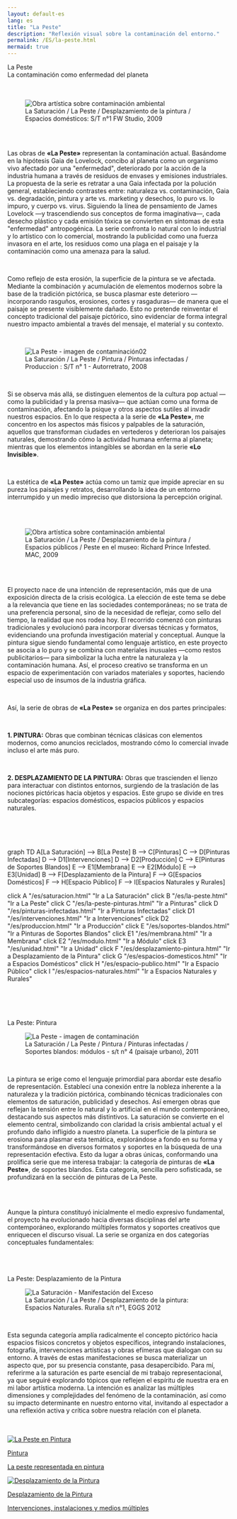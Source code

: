```yaml
---
layout: default-es  
lang: es  
title: "La Peste"  
description: "Reflexión visual sobre la contaminación del entorno."  
permalink: /ES/la-peste.html  
mermaid: true  
---
```


<div class="titulo">La Peste</div>

<div class="subtitulo">La contaminación como enfermedad del planeta</div>
<br><br>
<figure class="imagen-con-caption">
  <img src="/assets/img/la-peste-ruido-fweason-024.jpg" alt="Obra artística sobre contaminación ambiental" loading="lazy">
  <figcaption>La Saturación / La Peste / Desplazamiento de la pintura / Espacios domésticos: S/T n°1 FW Studio, 2009</figcaption>
</figure>
<br>
<div class="parrafo" style="margin-top: 6%;"> 
  <p>
    Las obras de <strong>«La Peste»</strong> representan la contaminación actual. Basándome en la hipótesis Gaia de Lovelock, concibo al planeta como un organismo vivo afectado por una "enfermedad", deteriorado por la acción de la industria humana a través de residuos de envases y emisiones industriales. La propuesta de la serie es retratar a una Gaia infectada por la polución general, estableciendo contrastes entre: naturaleza vs. contaminación, Gaia vs. degradación, pintura y arte vs. marketing y desechos, lo puro vs. lo impuro, y cuerpo vs. virus. Siguiendo la línea de pensamiento de James Lovelock —y trascendiendo sus conceptos de forma imaginativa—, cada desecho plástico y cada emisión tóxica se convierten en síntomas de esta "enfermedad" antropogénica. La serie confronta lo natural con lo industrial y lo artístico con lo comercial, mostrando la publicidad como una fuerza invasora en el arte, los residuos como una plaga en el paisaje y la contaminación como una amenaza para la salud.
  </p>
  <br>
  <p>
    Como reflejo de esta erosión, la superficie de la pintura se ve afectada. Mediante la combinación y acumulación de elementos modernos sobre la base de la tradición pictórica, se busca plasmar este deterioro —incorporando rasguños, erosiones, cortes y rasgaduras— de manera que el paisaje se presente visiblemente dañado. Esto no pretende reinventar el concepto tradicional del paisaje pictórico, sino evidenciar de forma integral nuestro impacto ambiental a través del mensaje, el material y su contexto.
  </p></div>
  <br>
  <figure class="imagen-con-caption">
    <img src="/assets/img/la-peste---intro02.jpg" alt="La Peste - imagen de contaminación02" loading="lazy">
    <figcaption>La Saturación / La Peste / Pintura / Pinturas infectadas / Produccion : S/T n° 1 - Autorretrato, 2008</figcaption>
  </figure>
  <br>
  <div class="parrafo"> 
  <p>
    Si se observa más allá, se distinguen elementos de la cultura pop actual —como la publicidad y la prensa masiva— que actúan como una forma de contaminación, afectando la psique y otros aspectos sutiles al invadir nuestros espacios. En lo que respecta a la serie de <strong>«La Peste»</strong>, me concentro en los aspectos más físicos y palpables de la saturación, aquellos que transforman ciudades en vertederos y deterioran los paisajes naturales, demostrando cómo la actividad humana enferma al planeta; mientras que los elementos intangibles se abordan en la serie <strong>«Lo Invisible»</strong>.
  </p>
  <br>
  <p>
    La estética de <strong>«La Peste»</strong> actúa como un tamiz que impide apreciar en su pureza los paisajes y retratos, desarrollando la idea de un entorno interrumpido y un medio impreciso que distorsiona la percepción original.
  </p>
</div>
<br><br>
<figure class="imagen-con-caption">
  <img src="/assets/img/la-peste---intro01.jpg" alt="Obra artística sobre contaminación ambiental" loading="lazy">
  <figcaption>La Saturación / La Peste / Desplazamiento de la pintura / Espacios públicos / Peste en el museo: Richard Prince Infested. MAC, 2009</figcaption>
</figure>
<br><br>
<div class="parrafo">
  <p>
    El proyecto nace de una intención de representación, más que de una exposición directa de la crisis ecológica. La elección de este tema se debe a la relevancia que tiene en las sociedades contemporáneas; no se trata de una preferencia personal, sino de la necesidad de reflejar, como sello del tiempo, la realidad que nos rodea hoy. El recorrido comenzó con pinturas tradicionales y evolucionó para incorporar diversas técnicas y formatos, evidenciando una profunda investigación material y conceptual. Aunque la pintura sigue siendo fundamental como lenguaje artístico, en este proyecto se asocia a lo puro y se combina con materiales inusuales —como restos publicitarios— para simbolizar la lucha entre la naturaleza y la contaminación humana. Así, el proceso creativo se transforma en un espacio de experimentación con variados materiales y soportes, haciendo especial uso de insumos de la industria gráfica.
  </p>
</div>
<br>
<div class="parrafo">
  <p>
    Así, la serie de obras de <strong>«La Peste»</strong> se organiza en dos partes principales:
  </p>
  <br>
  <p>
    <strong>1. PINTURA:</strong> Obras que combinan técnicas clásicas con elementos modernos, como anuncios reciclados, mostrando cómo lo comercial invade incluso el arte más puro.
  </p>
  <br>
  <p>
    <strong>2. DESPLAZAMIENTO DE LA PINTURA:</strong> Obras que trascienden el lienzo para interactuar con distintos entornos, surgiendo de la traslación de las nociones pictóricas hacia objetos y espacios. Este grupo se divide en tres subcategorías: espacios domésticos, espacios públicos y espacios naturales.
  </p>
</div>
<br>
<br><br>
<br>
<div class="mermaid">
graph TD
  A[La Saturación] --> B[La Peste]
  B --> C[Pinturas]
  C --> D[Pinturas Infectadas]
  D --> D1[Intervenciones]
  D --> D2[Producción]
  C --> E[Pinturas de Soportes Blandos]
  E --> E1[Membrana]
  E --> E2[Módulo]
  E --> E3[Unidad]
  B --> F[Desplazamiento de la Pintura]
  F --> G[Espacios Domésticos]
  F --> H[Espacio Público]
  F --> I[Espacios Naturales y Rurales]

  click A "/es/saturacion.html" "Ir a La Saturación"
  click B "/es/la-peste.html" "Ir a La Peste"
  click C "/es/la-peste-pinturas.html" "Ir a Pinturas"
  click D "/es/pinturas-infectadas.html" "Ir a Pinturas Infectadas"
  click D1 "/es/intervenciones.html" "Ir a Intervenciones"
  click D2 "/es/produccion.html" "Ir a Producción"
  click E "/es/soportes-blandos.html" "Ir a Pinturas de Soportes Blandos"
  click E1 "/es/membrana.html" "Ir a Membrana"
  click E2 "/es/modulo.html" "Ir a Módulo"
  click E3 "/es/unidad.html" "Ir a Unidad"
  click F "/es/desplazamiento-pintura.html" "Ir a Desplazamiento de la Pintura"
  click G "/es/espacios-domesticos.html" "Ir a Espacios Domésticos"
  click H "/es/espacio-publico.html" "Ir a Espacio Público"
  click I "/es/espacios-naturales.html" "Ir a Espacios Naturales y Rurales"
</div>
<br><br><br><br>
<div class="subtitulo">La Peste: Pintura</div>
<figure class="imagen-con-caption">
  <img src="/assets/img/la-peste-pintura-s-blando-mod-04.jpg" alt="La Peste - imagen de contaminación" loading="lazy">
  <figcaption>La Saturación / La Peste / Pintura / Pinturas infectadas / Soportes blandos: módulos - s/t n° 4 (paisaje urbano), 2011</figcaption>
</figure>
<br>
<div class="parrafo">
  <p>
    La pintura se erige como el lenguaje primordial para abordar este desafío de representación. Establecí una conexión entre la nobleza inherente a la naturaleza y la tradición pictórica, combinando técnicas tradicionales con elementos de saturación, publicidad y desechos. Así emergen obras que reflejan la tensión entre lo natural y lo artificial en el mundo contemporáneo, destacando sus aspectos más distintivos. La saturación se convierte en el elemento central, simbolizando con claridad la crisis ambiental actual y el profundo daño infligido a nuestro planeta. La superficie de la pintura se erosiona para plasmar esta temática, explorándose a fondo en su forma y transformándose en diversos formatos y soportes en la búsqueda de una representación efectiva. Esto da lugar a obras únicas, conformando una prolífica serie que me interesa trabajar: la categoría de pinturas de <strong>«La Peste»</strong>, de soportes blandos. Esta categoría, sencilla pero sofisticada, se profundizará en la sección de pinturas de La Peste.
  </p>
  <br><br>
  <p>
    Aunque la pintura constituyó inicialmente el medio expresivo fundamental, el proyecto ha evolucionado hacia diversas disciplinas del arte contemporáneo, explorando múltiples formatos y soportes creativos que enriquecen el discurso visual. La serie se organiza en dos categorías conceptuales fundamentales:
  </p>
</div>
<br><br><br>
<div class="subtitulo">La Peste: Desplazamiento de la Pintura</div>
<figure class="imagen-con-caption">
  <img src="/assets/img/la-peste-desp-espacio-rural-ruralias01.jpg" alt="La Saturación - Manifestación del Exceso" loading="lazy">
  <figcaption>La Saturación / La Peste / Desplazamiento de la pintura: Espacios Naturales. Ruralia s/t n°1, EGGS 2012</figcaption>
</figure>
<br>
<div class="parrafo">
  <p>
    Esta segunda categoría amplía radicalmente el concepto pictórico hacia espacios físicos concretos y objetos específicos, integrando instalaciones, fotografía, intervenciones artísticas y obras efímeras que dialogan con su entorno. A través de estas manifestaciones se busca materializar un aspecto que, por su presencia constante, pasa desapercibido. Para mí, referirme a la saturación es parte esencial de mi trabajo representacional, ya que seguiré explorando tópicos que reflejen el espíritu de nuestra era en mi labor artística moderna. La intención es analizar las múltiples dimensiones y complejidades del fenómeno de la contaminación, así como su impacto determinante en nuestro entorno vital, invitando al espectador a una reflexión activa y crítica sobre nuestra relación con el planeta.
  </p>
</div>
<br><br>
<div class="button-container">
  <a href="/ES/peste-pintura.html" class="fancy-button">
    <div class="button-content">
      <img src="/assets/img/boton-la-peste-pintura.gif" alt="La Peste en Pintura">
      <p class="title">Pintura</p>
      <p class="subtitle">La peste representada en pintura</p>
    </div>
  </a>
  <a href="/contaminacion-sonora.html" class="fancy-button">
    <div class="button-content">
      <img src="/assets/img/boton-la-peste-desplazamiento.gif" alt="Desplazamiento de la Pintura">
      <p class="title">Desplazamiento de la Pintura</p>
      <p class="subtitle">Intervenciones, instalaciones y medios múltiples</p>
    </div>
  </a>
</div>
<br>
